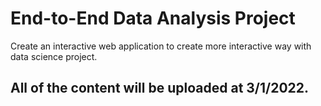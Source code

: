 # End-to-End Data Analysis Project
Create an interactive web application to create more interactive way with data science project.

## All of the content will be uploaded at 3/1/2022.
